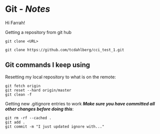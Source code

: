 # Git - ***Notes***

Hi Farrah!

Getting a repository from git hub

```git
git clone <URL>
```

```git
git clone https://github.com/tcdahlberg/cci_test_1.git
```

## Git commands I keep using

Resetting my local repository to what is on the remote:

```git
git fetch origin
git reset --hard origin/master
git clean -f
```

Getting new .gitignore entries to work ***Make sure you have committed all other changes before doing this***:

```git
git rm -rf --cached .
git add .
git commit -m "I just updated ignore with..."
```
